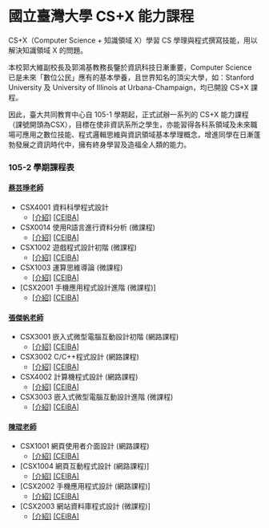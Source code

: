# 國立臺灣大學 CS+X 能力課程

CS+X（Computer Science + 知識領域 X）學習 CS 學理與程式撰寫技能，用以解決知識領域 X 的問題。

本校郭大維副校長及郭鴻基教務長鑒於資訊科技日漸重要，Computer Science 已是未來「數位公民」應有的基本學養，且世界知名的頂尖大學，如：Stanford University 及 University of Illinois at Urbana-Champaign，均已開設 CS+X 課程。

因此，臺大共同教育中心自 105-1 學期起，正式試辦一系列的 CS+X 能力課程（課號開頭為CSX），目標在使非資訊系所之學生，亦能習得各科系領域及未來職場可應用之數位技能、程式邏輯思維與資訊領域基本學理概念，增進同學在日漸蓬勃發展之資訊時代中，擁有終身學習及造福全人類的能力。

### 105-2 學期課程表

#### [蔡芸琤老師](Pecu.md)

* CSX4001 資料科學程式設計
    * [\[介紹\]](CSX4001.md) [\[CEIBA\]](https://nol.ntu.edu.tw/nol/coursesearch/print_table.php?course_id=342%20U1250&class=02&dpt_code=3420&ser_no=81900&semester=105-2&lang=CH)
* CSX0014 使用R語言進行資料分析 \(微課程\)
    * [\[介紹\]](CSX0014.md) [\[CEIBA\]](https://nol.ntu.edu.tw/nol/coursesearch/print_table.php?course_id=H03%2001300&class=&dpt_code=H010&ser_no=86273&semester=105-2&lang=CH)
* CSX1002 遊戲程式設計初階 \(微課程\)
    * [\[介紹\]](CSX1002.md) [\[CEIBA\]](https://nol.ntu.edu.tw/nol/coursesearch/print_table.php?course_id=H03%2001020&class=01&dpt_code=H020&ser_no=45127&semester=105-2&lang=CH)
* CSX1003 運算思維導論 \(微課程\)
    * [\[介紹\]](CSX1003.md) [\[CEIBA\]](https://nol.ntu.edu.tw/nol/coursesearch/print_table.php?course_id=H03%2001030&class=&dpt_code=H020&ser_no=72094&semester=105-2&lang=CH)
* [CSX2001 手機應用程式設計進階 \(微課程\)]
    * [\[介紹\]](1.md) [\[CEIBA\]](https://nol.ntu.edu.tw/nol/coursesearch/print_table.php?course_id=H03%2002010&class=&dpt_code=H020&ser_no=46562&semester=105-2&lang=CH)

#### [張傑帆老師](Jeff.md)

* CSX3001 嵌入式微型電腦互動設計初階 \(網路課程\)
    * [\[介紹\]](CSX3001.md) [\[CEIBA\]](https://nol.ntu.edu.tw/nol/coursesearch/print_table.php?course_id=H03%2003010&class=01&dpt_code=H020&ser_no=82573&semester=105-2&lang=CH) 
* CSX3002 C/C++程式設計 \(網路課程\)
    * [\[介紹\]](CSX3002.md) [\[CEIBA\]](https://nol.ntu.edu.tw/nol/coursesearch/print_table.php?course_id=H03%2003020&class=01&dpt_code=H020&ser_no=38926&semester=105-2&lang=CH)
* CSX4002 計算機程式設計 \(網路課程\)
    * [\[介紹\]](CSX4002.md) [\[CEIBA\]](https://nol.ntu.edu.tw/nol/coursesearch/print_table.php?course_id=H03%2004020&class=01&dpt_code=H020&ser_no=60502&semester=105-2&lang=CH)
* CSX3003 嵌入式微型電腦互動設計進階 \(微課程\)
    * [\[介紹\]](CSX3003.md) [\[CEIBA\]](https://nol.ntu.edu.tw/nol/coursesearch/print_table.php?course_id=H03%2003030&class=01&dpt_code=H020&ser_no=57230&semester=105-2&lang=CH)

#### [陳琨老師](kChen.md)

* CSX1001 網頁使用者介面設計 \(網路課程\)
    * [\[介紹\]](CSX1001.md) [\[CEIBA\]](https://nol.ntu.edu.tw/nol/coursesearch/print_table.php?course_id=H03%2001010&class=01&dpt_code=H020&ser_no=82451&semester=105-2&lang=CH)
* [CSX1004 網頁互動程式設計 \(網路課程\)]
    * [\[介紹\]](CSX1004.md) [\[CEIBA\]](https://nol.ntu.edu.tw/nol/coursesearch/print_table.php?course_id=H03%2001040&class=01&dpt_code=H020&ser_no=28044&semester=105-2&lang=CH)
* [CSX2002 手機應用程式設計 \(網路課程\)]
    * [\[介紹\]](CSX2002.md) [\[CEIBA\]](https://nol.ntu.edu.tw/nol/coursesearch/print_table.php?course_id=H03%2002020&class=01&dpt_code=H020&ser_no=77932&semester=105-2&lang=CH)
* [CSX2003 網站資料庫程式設計 \(微課程\)]
    * [\[介紹\]](CSX2003.md) [\[CEIBA\]](https://nol.ntu.edu.tw/nol/coursesearch/print_table.php?course_id=H03%2002030&class=01&dpt_code=H020&ser_no=74472&semester=105-2&lang=CH)



